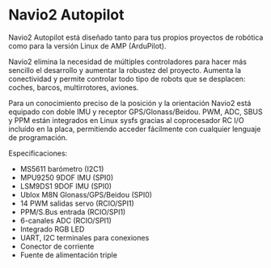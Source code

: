 <!--
---
name: Navio2 Autopilot
class: board
type: gps,motor,sensor
formfactor: HAT
manufacturer: Emlid
collected: Other
description: Full drone controller for Raspberry Pi
url: https://docs.emlid.com/navio2/
github: https://github.com/emlid/Navio2
buy: https://emlid.com/shop/navio2/
image: 'emlid-navio2.png'
pincount: 40
eeprom: setup
power:
  '1':
  '2':
ground:
  '6':
  '9':
  '14':
  '20':
  '25':
  '30':
  '34':
  '39':
pin:
  '3':
    name: MS5611 Data
    mode: i2c
  '5':
    name: MS5611 Clock
    mode: i2c
  '7':
    name: Red LED
    mode: output
    active: high
  '13':
    name: Green LED
    mode: output
    active: high
  '15':
    name: LSM9DS1 Magneto CS
    mode: chipselect
    active: high
  '16':
    name: MPU9250 Interrupt
    mode: output
    active: high
  '18':
    name: RCIO PC10
  '19':
    mode: spi
  '21':
    mode: spi
  '22':
    name: LSM9DS1 Accel/Gyro CS
    mode: chipselect
    active: high
  '23':
    mode: spi
  '24':
  '26':
    name: MPU9250 Chip Select
    mode: chipselect
    active: high
  '29':
    name: RCIO PC11
  '31':
    name: Blue LED
    mode: output
    active: high
  '32':
    name: RCIO Clock
  '33':
    name: RCIO Data
  '35':
    name: RCIO SDI
    mode: spi
  '36':
    name: RCIO Chip Select
    mode: chipselect
    active: high
  '38':
    name: RCIO SDO
    mode: spi
  '40':
    name: RCIO SCLK
    mode: spi
i2c:
  '0x77':
    name: Barometer
    device: MS5611
-->
# Navio2 Autopilot

Navio2 Autopilot está diseñado tanto para tus propios proyectos de robótica como para la versión Linux de AMP (ArduPilot).

Navio2 elimina la necesidad de múltiples controladores para hacer más sencillo el desarrollo y aumentar la robustez del proyecto. Aumenta la conectividad y permite controlar todo tipo de robots que se desplacen: coches, barcos, multirrotores, aviones.

Para un conocimiento preciso de la posición y la orientación Navio2 está equipado con doble IMU y receptor GPS/Glonass/Beidou. PWM, ADC, SBUS y PPM están integrados en Linux sysfs gracias al coprocesador RC I/O incluído en la placa, permitiendo acceder fácilmente con cualquier lenguaje de programación.

Especificaciones:

* MS5611 barómetro (I2C1)
* MPU9250 9DOF IMU (SPI0)
* LSM9DS1 9DOF IMU (SPI0)
* Ublox M8N Glonass/GPS/Beidou (SPI0)
* 14 PWM salidas servo (RCIO/SPI1)
* PPM/S.Bus entrada (RCIO/SPI1)
* 6-canales ADC (RCIO/SPI1)
* Integrado RGB LED
* UART, I2C terminales para conexiones
* Conector de corriente
* Fuente de alimentación triple 
